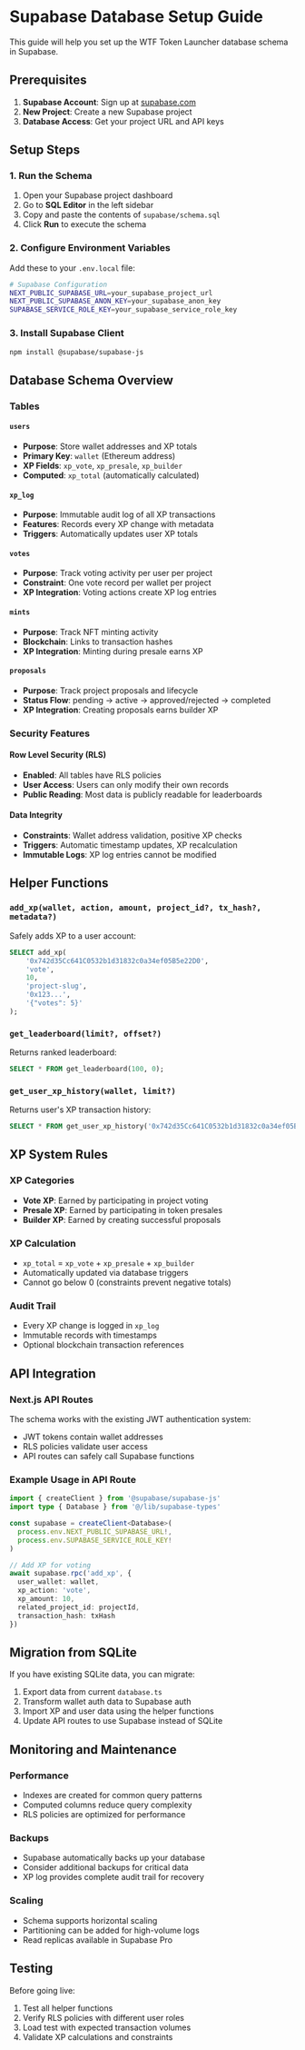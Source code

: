 # Supabase Database Setup Guide

This guide will help you set up the WTF Token Launcher database schema in Supabase.

## Prerequisites

1. **Supabase Account**: Sign up at [supabase.com](https://supabase.com)
2. **New Project**: Create a new Supabase project
3. **Database Access**: Get your project URL and API keys

## Setup Steps

### 1. Run the Schema

1. Open your Supabase project dashboard
2. Go to **SQL Editor** in the left sidebar
3. Copy and paste the contents of `supabase/schema.sql`
4. Click **Run** to execute the schema

### 2. Configure Environment Variables

Add these to your `.env.local` file:

```bash
# Supabase Configuration
NEXT_PUBLIC_SUPABASE_URL=your_supabase_project_url
NEXT_PUBLIC_SUPABASE_ANON_KEY=your_supabase_anon_key
SUPABASE_SERVICE_ROLE_KEY=your_supabase_service_role_key
```

### 3. Install Supabase Client

```bash
npm install @supabase/supabase-js
```

## Database Schema Overview

### Tables

#### `users`
- **Purpose**: Store wallet addresses and XP totals
- **Primary Key**: `wallet` (Ethereum address)
- **XP Fields**: `xp_vote`, `xp_presale`, `xp_builder`
- **Computed**: `xp_total` (automatically calculated)

#### `xp_log`
- **Purpose**: Immutable audit log of all XP transactions
- **Features**: Records every XP change with metadata
- **Triggers**: Automatically updates user XP totals

#### `votes`
- **Purpose**: Track voting activity per user per project
- **Constraint**: One vote record per wallet per project
- **XP Integration**: Voting actions create XP log entries

#### `mints`
- **Purpose**: Track NFT minting activity
- **Blockchain**: Links to transaction hashes
- **XP Integration**: Minting during presale earns XP

#### `proposals`
- **Purpose**: Track project proposals and lifecycle
- **Status Flow**: pending → active → approved/rejected → completed
- **XP Integration**: Creating proposals earns builder XP

### Security Features

#### Row Level Security (RLS)
- **Enabled**: All tables have RLS policies
- **User Access**: Users can only modify their own records
- **Public Reading**: Most data is publicly readable for leaderboards

#### Data Integrity
- **Constraints**: Wallet address validation, positive XP checks
- **Triggers**: Automatic timestamp updates, XP recalculation
- **Immutable Logs**: XP log entries cannot be modified

## Helper Functions

### `add_xp(wallet, action, amount, project_id?, tx_hash?, metadata?)`
Safely adds XP to a user account:
```sql
SELECT add_xp(
    '0x742d35Cc641C0532b1d31832c0a34ef05B5e22D0',
    'vote',
    10,
    'project-slug',
    '0x123...',
    '{"votes": 5}'
);
```

### `get_leaderboard(limit?, offset?)`
Returns ranked leaderboard:
```sql
SELECT * FROM get_leaderboard(100, 0);
```

### `get_user_xp_history(wallet, limit?)`
Returns user's XP transaction history:
```sql
SELECT * FROM get_user_xp_history('0x742d35Cc641C0532b1d31832c0a34ef05B5e22D0', 50);
```

## XP System Rules

### XP Categories
- **Vote XP**: Earned by participating in project voting
- **Presale XP**: Earned by participating in token presales
- **Builder XP**: Earned by creating successful proposals

### XP Calculation
- `xp_total` = `xp_vote` + `xp_presale` + `xp_builder`
- Automatically updated via database triggers
- Cannot go below 0 (constraints prevent negative totals)

### Audit Trail
- Every XP change is logged in `xp_log`
- Immutable records with timestamps
- Optional blockchain transaction references

## API Integration

### Next.js API Routes
The schema works with the existing JWT authentication system:
- JWT tokens contain wallet addresses
- RLS policies validate user access
- API routes can safely call Supabase functions

### Example Usage in API Route
```typescript
import { createClient } from '@supabase/supabase-js'
import type { Database } from '@/lib/supabase-types'

const supabase = createClient<Database>(
  process.env.NEXT_PUBLIC_SUPABASE_URL!,
  process.env.SUPABASE_SERVICE_ROLE_KEY!
)

// Add XP for voting
await supabase.rpc('add_xp', {
  user_wallet: wallet,
  xp_action: 'vote',
  xp_amount: 10,
  related_project_id: projectId,
  transaction_hash: txHash
})
```

## Migration from SQLite

If you have existing SQLite data, you can migrate:

1. Export data from current `database.ts`
2. Transform wallet auth data to Supabase auth
3. Import XP and user data using the helper functions
4. Update API routes to use Supabase instead of SQLite

## Monitoring and Maintenance

### Performance
- Indexes are created for common query patterns
- Computed columns reduce query complexity
- RLS policies are optimized for performance

### Backups
- Supabase automatically backs up your database
- Consider additional backups for critical data
- XP log provides complete audit trail for recovery

### Scaling
- Schema supports horizontal scaling
- Partitioning can be added for high-volume logs
- Read replicas available in Supabase Pro

## Testing

Before going live:
1. Test all helper functions
2. Verify RLS policies with different user roles
3. Load test with expected transaction volumes
4. Validate XP calculations and constraints